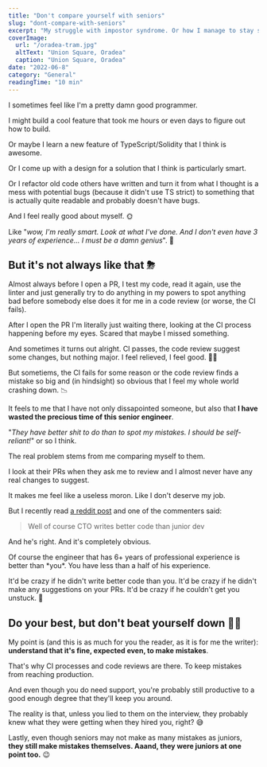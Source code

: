 ```yaml
---
title: "Don't compare yourself with seniors"
slug: "dont-compare-with-seniors"
excerpt: "My struggle with impostor syndrome. Or how I manage to stay sane in this emotional rollercoaster that is called 'being a software engineer'."
coverImage:
  url: "/oradea-tram.jpg"
  altText: "Union Square, Oradea"
  caption: "Union Square, Oradea"
date: "2022-06-8"
category: "General"
readingTime: "10 min"
---
```


I sometimes feel like I'm a pretty damn good programmer.

I might build a cool feature that took me hours or even days to figure out how to build.

Or maybe I learn a new feature of TypeScript/Solidity that I think is awesome.

Or I come up with a design for a solution that I think is particularly smart.

Or I refactor old code others have written and turn it from what I thought is a mess with potential bugs (because it didn't use TS strict) to something that is actually quite readable and probably doesn't have bugs.

And I feel really good about myself. 🌞

Like "_wow, I'm really smart. Look at what I've done. And I don't even have 3 years of experience... I must be a damn genius_". 🧠

## But it's not always like that ⛈

Almost always before I open a PR, I test my code, read it again, use the linter and just generally try to do anything in my powers to spot anything bad before somebody else does it for me in a code review (or worse, the CI fails).

After I open the PR I'm literally just waiting there, looking at the CI process happening before my eyes. Scared that maybe I missed something.

And sometimes it turns out alright. CI passes, the code review suggest some changes, but nothing major. I feel relieved, I feel good. 😮‍💨

But sometiems, the CI fails for some reason or the code review finds a mistake so big and (in hindsight) so obvious that I feel my whole world crashing down. 📉

It feels to me that I have not only dissapointed someone, but also that **I have wasted the precious time of this senior engineer**.

"_They have better shit to do than to spot my mistakes. I should be self-reliant!_" or so I think.

The real problem stems from me comparing myself to them.

I look at their PRs when they ask me to review and I almost never have any real changes to suggest.

It makes me feel like a useless moron. Like I don't deserve my job.

But I recently read [a reddit post](https://www.reddit.com/r/cscareerquestions/comments/e8akgn/junior**developer**feelings**useless**compare**to/) and one of the commenters said:

> Well of course CTO writes better code than junior dev

And he's right. And it's completely obvious.

Of course the engineer that has 6+ years of professional experience is better than \*you\*. You have less than a half of his experience.

It'd be crazy if he didn't write better code than you. It'd be crazy if he didn't make any suggestions on your PRs. It'd be crazy if he couldn't get you unstuck. 🤯

## Do your best, but don't beat yourself down 🙏🏻

My point is (and this is as much for you the reader, as it is for me the writer): **understand that it's fine, expected even, to make mistakes**.

That's why CI processes and code reviews are there. To keep mistakes from reaching production.

And even though you do need support, you're probably still productive to a good enough degree that they'll keep you around.

The reality is that, unless you lied to them on the interview, they probably knew what they were getting when they hired you, right? 😅

Lastly, even though seniors may not make as many mistakes as juniors, **they still make mistakes themselves. Aaand, they were juniors at one point too.** 😉

